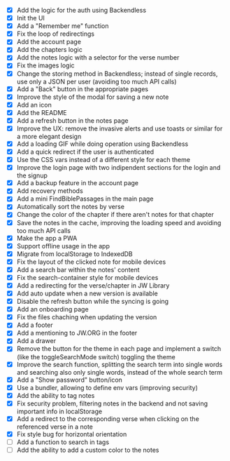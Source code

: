 - [x] Add the logic for the auth using Backendless
- [x] Init the UI
- [x] Add a "Remember me" function
- [x] Fix the loop of redirectings
- [x] Add the account page
- [x] Add the chapters logic
- [x] Add the notes logic with a selector for the verse number
- [x] Fix the images logic
- [x] Change the storing method in Backendless; instead of single records, use only a JSON per user (avoiding too much API calls)
- [x] Add a "Back" button in the appropriate pages
- [x] Improve the style of the modal for saving a new note
- [x] Add an icon
- [x] Add the README
- [x] Add a refresh button in the notes page
- [x] Improve the UX: remove the invasive alerts and use toasts or similar for a more elegant design
- [x] Add a loading GIF while doing operation using Backendless
- [x] Add a quick redirect if the user is authenticated
- [x] Use the CSS vars instead of a different style for each theme
- [x] Improve the login page with two indipendent sections for the login and the signup
- [x] Add a backup feature in the account page
- [x] Add recovery methods
- [x] Add a mini FindBiblePassages in the main page
- [x] Automatically sort the notes by verse
- [x] Change the color of the chapter if there aren't notes for that chapter
- [x] Save the notes in the cache, improving the loading speed and avoiding too much API calls
- [x] Make the app a PWA
- [x] Support offline usage in the app
- [x] Migrate from localStorage to IndexedDB
- [x] Fix the layout of the clicked note for mobile devices
- [x] Add a search bar within the notes' content
- [x] Fix the search-container style for mobile devices
- [x] Add a redirecting for the verse/chapter in JW Library
- [x] Add auto update when a new version is available
- [x] Disable the refresh button while the syncing is going
- [x] Add an onboarding page
- [x] Fix the files chaching when updating the version
- [x] Add a footer
- [x] Add a mentioning to JW.ORG in the footer
- [x] Add a drawer
- [x] Remove the button for the theme in each page and implement a switch (like the toggleSearchMode switch) toggling the theme
- [x] Improve the search function, splitting the search term into single words and searching also only single words, instead of the whole search term
- [x] Add a "Show password" button/icon
- [x] Use a bundler, allowing to define env vars (improving security)
- [x] Add the ability to tag notes
- [x] Fix security problem, filtering notes in the backend and not saving important info in localStorage
- [x] Add a redirect to the corresponding verse when clicking on the referenced verse in a note
- [x] Fix style bug for horizontal orientation
- [ ] Add a function to search in tags
- [ ] Add the ability to add a custom color to the notes

